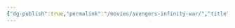 ```yaml
---
{"dg-publish":true,"permalink":"/movies/avengers-infinity-war/","title":"Avengers Infinity War"}
---
```


